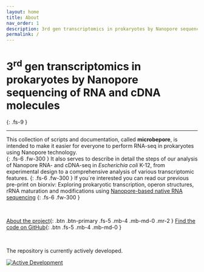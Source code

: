 ```yaml
---
layout: home
title: About
nav_order: 1
description: 3rd gen transcriptomics in prokaryotes by Nanopore sequencing of RNA and cDNA molecules
permalink: /
---
```


# 3<sup>rd</sup> gen transcriptomics in prokaryotes by Nanopore sequencing of RNA and cDNA molecules
{: .fs-9 }

--- 
This collection of scripts and documentation, called **microbepore**, is intended to make it easier for everyone to perform RNA-seq in prokaryotes using Nanopore technology.  
{: .fs-6 .fw-300 }
It also serves to describe in detail the steps of our analysis of Nanopore RNA- and cDNA-seq in *Escherichia coli* K-12, from experimental design to a comprehensive analysis of various transcriptomic features. 
{: .fs-6 .fw-300 } 
If you´re interested you can read our previous pre-print on biorxiv: Exploring prokaryotic transcription, operon structures, rRNA maturation and modifications using [Nanopore-based native RNA sequencing](https://www.biorxiv.org/content/10.1101/2019.12.18.880849v2)
{: .fs-6 .fw-300 } 

<br> 

[About the project](project){: .btn .btn-primary .fs-5 .mb-4 .mb-md-0 .mr-2 } [Find the code on GitHub](https://github.com/felixgrunberger/microbepore){: .btn .fs-5 .mb-4 .mb-md-0 }


<br> 


The repository is currently actively developed.  

[![Active Development](https://img.shields.io/badge/Maintenance%20Level-Actively%20Developed-brightgreen.svg)](https://gist.github.com/cheerfulstoic/d107229326a01ff0f333a1d3476e068d)



